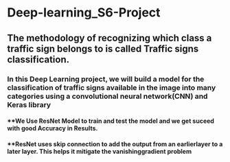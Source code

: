 # Deep-learning_S6-Project
## The methodology of recognizing which class a traffic sign belongs to is called Traffic signs classification. <br>
### In this Deep Learning project, we will build a model for the classification of traffic signs available in the image into many categories using a convolutional neural network(CNN) and Keras library <br>
#### **We Use ResNet Model to train and test the model and we get suceed with good Accuracy in Results. <br>
#### **ResNet uses skip connection to add the output from an earlierlayer to a later layer. This helps it mitigate the vanishinggradient problem
